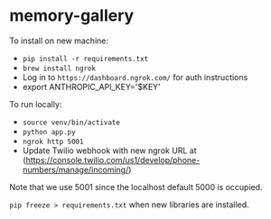 # memory-gallery

To install on new machine:
- `pip install -r requirements.txt`
- `brew install ngrok`
- Log in to `https://dashboard.ngrok.com/` for auth instructions
- export ANTHROPIC_API_KEY='$KEY'

To run locally: 
- `source venv/bin/activate`
- `python app.py`
- `ngrok http 5001`
- Update Twilio webhook with new ngrok URL at (https://console.twilio.com/us1/develop/phone-numbers/manage/incoming/)

Note that we use 5001 since the localhost default 5000 is occupied.

`pip freeze > requirements.txt` when new libraries are installed.